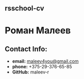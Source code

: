 ## rsschool-cv
# Роман Малеев
## Contact Info:
* __email:__ maleev4you@gmail.com
* __phone:__ +375-29-376-65-85
* __GitHub:__ maleev-r
